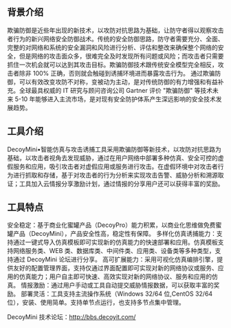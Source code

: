 ## 背景介绍
欺骗防御是近些年出现的新技术，以攻防对抗思路为基础，让防守者得以观察攻击者行为的新兴网络安全防御战术。传统的安全防御思路，防守者需要充分、全面、完整的对网络和系统的安全漏洞和风险进行分析、评估和整改来确保整个网络的安全，但是网络的攻击面众多，很难完全及时发现所有问题或风险；而攻击者只需要抓住一次机会就可以达到其攻击目标。欺骗防御技术跟传统安全模型完全相反，攻击者除非 100% 正确，否则就会触碰到诱捕环境进而暴露攻击行为。
通过欺骗防御，可以有效改变攻防不对称，变被动为主动，是对传统防御的有力增强和有益补充。全球最具权威的 IT 研究与顾问咨询公司 Gartner 评价 "欺骗防御" 等技术未来 5-10 年能够进入主流市场，是对现有安全防护体系产生深远影响的安全技术发展趋势。

## 工具介绍
DecoyMini•智能仿真与攻击诱捕工具采用欺骗防御等新技术，以攻防对抗思路为基础，以攻击者视角去发现威胁，通过在用户网络中部署多种仿真、安全可控的虚假服务和应用，吸引攻击者对虚假应用或服务进行攻击。在虚假环境中对攻击者行为进行抓取和存储，基于对攻击者的行为分析来实现攻击告警、威胁分析和溯源取证；工具加入云情报分享激励计划，通过情报的分享用户还可以获得丰富的奖励。

## 工具特点
安全稳定：基于商业化蜜罐产品（DecoyPro）能力积累，以商业化思维做免费蜜罐产品（DecoyMini），产品安全性高，稳定性有保障。
多样化仿真诱捕能力：支持通过一键式导入仿真模板即可实现新的仿真能力的快速部署和应用。仿真模板支持网络服务类、WEB 类、数据库类、中间件类、应用类、设备类等多种类型，支持通过 DecoyMini 论坛进行分享。 
高可扩展能力：采用可视化仿真编排引擎，提供友好的配置管理界面，支持仅通过界面配置即可实现对新的网络协议或服务、应用的仿真能力；用户自主即可快速、高效实现对新的网络协议、服务和应用的仿真。 
情报激励：通过用户手动或工具自动提交威胁情报数据，可以获取丰富的奖励。
部署灵活：工具支持主流操作系统（Windows 32/64 位,CentOS 32/64 位），安装、使用简单。支持单节点运行，也支持多节点集中管理。

DecoyMini 技术论坛：http://bbs.decoyit.com/
